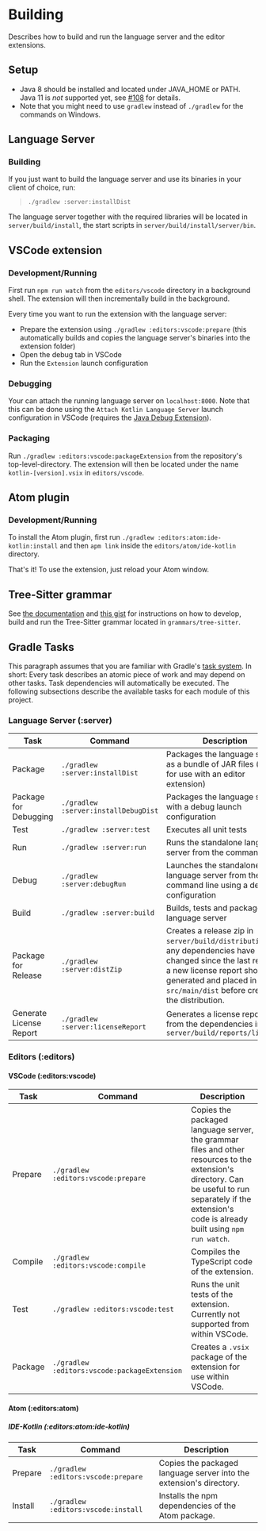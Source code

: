 # Building
Describes how to build and run the language server and the editor extensions.

## Setup

* Java 8 should be installed and located under JAVA_HOME or PATH. Java 11 is *not* supported yet, see [#108](https://github.com/fwcd/KotlinLanguageServer/issues/108) for details.
* Note that you might need to use `gradlew` instead of `./gradlew` for the commands on Windows.

## Language Server

### Building

If you just want to build the language server and use its binaries in your client of choice, run:

>`./gradlew :server:installDist`

The language server together with the required libraries will be located in `server/build/install`, the start scripts in `server/build/install/server/bin`.

## VSCode extension

### Development/Running
First run `npm run watch` from the `editors/vscode` directory in a background shell. The extension will then incrementally build in the background.

Every time you want to run the extension with the language server:
* Prepare the extension using `./gradlew :editors:vscode:prepare` (this automatically builds and copies the language server's binaries into the extension folder)
* Open the debug tab in VSCode
* Run the `Extension` launch configuration

### Debugging
Your can attach the running language server on `localhost:8000`. Note that this can be done using the `Attach Kotlin Language Server` launch configuration in VSCode (requires the [Java Debug Extension](https://marketplace.visualstudio.com/items?itemName=vscjava.vscode-java-debug)).

### Packaging
Run `./gradlew :editors:vscode:packageExtension` from the repository's top-level-directory. The extension will then be located under the name `kotlin-[version].vsix` in `editors/vscode`.

## Atom plugin

### Development/Running
To install the Atom plugin, first run `./gradlew :editors:atom:ide-kotlin:install` and then `apm link` inside the `editors/atom/ide-kotlin` directory.

That's it! To use the extension, just reload your Atom window.

## Tree-Sitter grammar

See [the documentation](https://tree-sitter.github.io/tree-sitter/creating-parsers) and [this gist](https://gist.github.com/Aerijo/df27228d70c633e088b0591b8857eeef) for instructions on how to develop, build and run the Tree-Sitter grammar located in `grammars/tree-sitter`.

## Gradle Tasks
This paragraph assumes that you are familiar with Gradle's [task system](https://docs.gradle.org/current/userguide/build_lifecycle.html). In short: Every task describes an atomic piece of work and may depend on other tasks. Task dependencies will automatically be executed. The following subsections describe the available tasks for each module of this project.

### Language Server (:server)

| Task | Command | Description |
| ---- | ------- | ----------- |
| Package | `./gradlew :server:installDist` | Packages the language server as a bundle of JAR files (e.g. for use with an editor extension) |
| Package for Debugging | `./gradlew :server:installDebugDist` | Packages the language server with a debug launch configuration |
| Test | `./gradlew :server:test` | Executes all unit tests |
| Run | `./gradlew :server:run` | Runs the standalone language server from the command line |
| Debug | `./gradlew :server:debugRun` | Launches the standalone language server from the command line using a debug configuration |
| Build | `./gradlew :server:build` | Builds, tests and packages the language server |
| Package for Release | `./gradlew :server:distZip` | Creates a release zip in `server/build/distributions`. If any dependencies have changed since the last release, a new license report should be generated and placed in `src/main/dist` before creating the distribution. |
| Generate License Report | `./gradlew :server:licenseReport` | Generates a license report from the dependencies in `server/build/reports/licenses` |

### Editors (:editors)

#### VSCode (:editors:vscode)

| Task | Command | Description |
| ---- | ------- | ----------- |
| Prepare | `./gradlew :editors:vscode:prepare` | Copies the packaged language server, the grammar files and other resources to the extension's directory. Can be useful to run separately if the extension's code is already built using `npm run watch`. |
| Compile | `./gradlew :editors:vscode:compile` | Compiles the TypeScript code of the extension. |
| Test | `./gradlew :editors:vscode:test` | Runs the unit tests of the extension. Currently not supported from within VSCode. |
| Package | `./gradlew :editors:vscode:packageExtension` | Creates a `.vsix` package of the extension for use within VSCode. |

#### Atom (:editors:atom)

##### IDE-Kotlin (:editors:atom:ide-kotlin)

| Task | Command | Description |
| ---- | ------- | ----------- |
| Prepare | `./gradlew :editors:vscode:prepare` | Copies the packaged language server into the extension's directory. |
| Install | `./gradlew :editors:vscode:install` | Installs the npm dependencies of the Atom package. |
